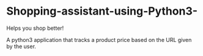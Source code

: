 # Shopping-assistant-using-Python3-
Helps you shop better!

A python3 application that tracks a product price based on 
the URL given by the user.
